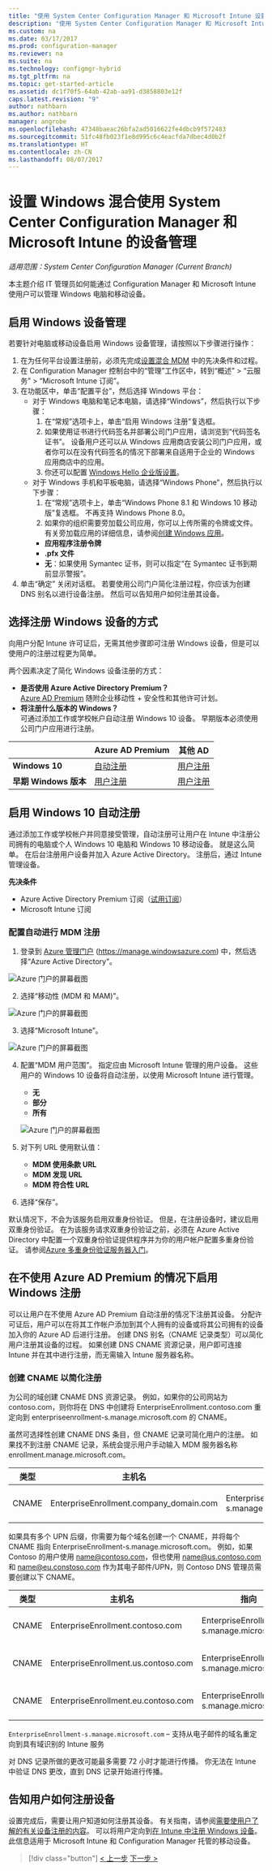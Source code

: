 ```yaml
---
title: "使用 System Center Configuration Manager 和 Microsoft Intune 设置 Windows 混合设备管理 | Microsoft Docs"
description: "使用 System Center Configuration Manager 和 Microsoft Intune 设置 Windows 设备管理。"
ms.custom: na
ms.date: 03/17/2017
ms.prod: configuration-manager
ms.reviewer: na
ms.suite: na
ms.technology: configmgr-hybrid
ms.tgt_pltfrm: na
ms.topic: get-started-article
ms.assetid: dc1f70f5-64ab-42ab-aa91-d3858803e12f
caps.latest.revision: "9"
author: nathbarn
ms.author: nathbarn
manager: angrobe
ms.openlocfilehash: 47348baeac26bfa2ad5016622fe4dbcb9f572483
ms.sourcegitcommit: 51fc48fb023f1e8d995c6c4eacfda7dbec4d0b2f
ms.translationtype: HT
ms.contentlocale: zh-CN
ms.lasthandoff: 08/07/2017
---
```

# <a name="set-up-windows-hybrid-device-management-with-system-center-configuration-manager-and-microsoft-intune"></a>设置 Windows 混合使用 System Center Configuration Manager 和 Microsoft Intune 的设备管理

*适用范围：System Center Configuration Manager (Current Branch)*

本主题介绍 IT 管理员如何能通过 Configuration Manager 和 Microsoft Intune 使用户可以管理 Windows 电脑和移动设备。

## <a name="enable-windows-device-management"></a>启用 Windows 设备管理
若要针对电脑或移动设备启用 Windows 设备管理，请按照以下步骤进行操作：

1.  在为任何平台设置注册前，必须先完成[设置混合 MDM](setup-hybrid-mdm.md) 中的先决条件和过程。  
2.  在 Configuration Manager 控制台中的“管理”工作区中，转到“概述” > “云服务” > “Microsoft Intune 订阅”。  
3.  在功能区中，单击“配置平台”，然后选择 Windows 平台：
    - 对于 Windows 电脑和笔记本电脑，请选择“Windows”，然后执行以下步骤：
      1. 在“常规”选项卡上，单击“启用 Windows 注册”复选框。
      2. 如果使用证书进行代码签名并部署公司门户应用，请浏览到“代码签名证书”。 设备用户还可以从 Windows 应用商店安装公司门户应用，或者你可以在没有代码签名的情况下部署来自适用于企业的 Windows 应用商店中的应用。
      3. 你还可以配置 [Windows Hello 企业版设置](windows-hello-for-business-settings.md)。
    - 对于 Windows 手机和平板电脑，请选择“Windows Phone”，然后执行以下步骤：
      1. 在“常规”选项卡上，单击“Windows Phone 8.1 和 Windows 10 移动版”复选框。 不再支持 Windows Phone 8.0。
      2. 如果你的组织需要旁加载公司应用，你可以上传所需的令牌或文件。 有关旁加载应用的详细信息，请参阅[创建 Windows 应用](https://docs.microsoft.com/sccm/apps/get-started/creating-windows-applications)。
        - **应用程序注册令牌**
        - **.pfx 文件**
        - **无**：如果使用 Symantec 证书，则可以指定“在 Symantec 证书到期前显示警报”。
4. 单击“确定”  关闭对话框。  若要使用公司门户简化注册过程，你应该为创建 DNS 别名以进行设备注册。 然后可以告知用户如何注册其设备。

## <a name="choose-how-to-enroll-windows-devices"></a>选择注册 Windows 设备的方式

向用户分配 Intune 许可证后，无需其他步骤即可注册 Windows 设备，但是可以使用户的注册过程更为简单。

两个因素决定了简化 Windows 设备注册的方式：
- **是否使用 Azure Active Directory Premium？** <br>[Azure AD Premium](https://docs.microsoft.com/azure/active-directory/active-directory-get-started-premium) 随附企业移动性 + 安全性和其他许可计划。
- **将注册什么版本的 Windows？** <br>可通过添加工作或学校帐户自动注册 Windows 10 设备。 早期版本必须使用公司门户应用进行注册。

||**Azure AD Premium**|**其他 AD**|
|----------|---------------|---------------|  
|**Windows 10**|[自动注册](#enable-windows-10-automatic-enrollment) |[用户注册](#enable-windows-enrollment-without-azure-ad-premium)|
|**早期 Windows 版本**|[用户注册](#enable-windows-enrollment-without-azure-ad-premium)|[用户注册](#enable-windows-enrollment-without-azure-ad-premium)|

## <a name="enable-windows-10-automatic-enrollment"></a>启用 Windows 10 自动注册

通过添加工作或学校帐户并同意接受管理，自动注册可让用户在 Intune 中注册公司拥有的电脑或个人 Windows 10 电脑和 Windows 10 移动设备。 就是这么简单。 在后台注册用户设备并加入 Azure Active Directory。 注册后，通过 Intune 管理设备。

**先决条件**
- Azure Active Directory Premium 订阅（[试用订阅](http://go.microsoft.com/fwlink/?LinkID=816845)）
- Microsoft Intune 订阅


### <a name="configure-automatic-mdm-enrollment"></a>配置自动进行 MDM 注册

1. 登录到 [Azure 管理门户](https://portal.azure.com) (https://manage.windowsazure.com) 中，然后选择“Azure Active Directory”。

  ![Azure 门户的屏幕截图](../media/auto-enroll-azure-main.png)

2. 选择“移动性 (MDM 和 MAM)”。

  ![Azure 门户的屏幕截图](../media/auto-enroll-mdm.png)

3. 选择“Microsoft Intune”。

  ![Azure 门户的屏幕截图](../media/auto-enroll-intune.png)

4. 配置“MDM 用户范围”。 指定应由 Microsoft Intune 管理的用户设备。 这些用户的 Windows 10 设备将自动注册，以使用 Microsoft Intune 进行管理。

    - **无**
    - **部分**
    - **所有**

   ![Azure 门户的屏幕截图](../media/auto-enroll-scope.png)

5. 对下列 URL 使用默认值：
    - **MDM 使用条款 URL**
    - **MDM 发现 URL**
    - **MDM 符合性 URL**

6. 选择“保存”。


默认情况下，不会为该服务启用双重身份验证。 但是，在注册设备时，建议启用双重身份验证。 在为该服务请求双重身份验证之前，必须在 Azure Active Directory 中配置一个双重身份验证提供程序并为你的用户帐户配置多重身份验证。 请参阅[Azure 多重身份验证服务器入门](https://docs.microsoft.com/azure/multi-factor-authentication/multi-factor-authentication-get-started-cloud)。

## <a name="enable-windows-enrollment-without-azure-ad-premium"></a>在不使用 Azure AD Premium 的情况下启用 Windows 注册
可以让用户在不使用 Azure AD Premium 自动注册的情况下注册其设备。 分配许可证后，用户可以在将其工作帐户添加到其个人拥有的设备或将其公司拥有的设备加入你的 Azure AD 后进行注册。 创建 DNS 别名（CNAME 记录类型）可以简化用户注册其设备的过程。 如果创建 DNS CNAME 资源记录，用户即可连接 Intune 并在其中进行注册，而无需输入 Intune 服务器名称。

### <a name="create-cnames-to-simplify-enrollment"></a>创建 CNAME 以简化注册
为公司的域创建 CNAME DNS 资源记录。 例如，如果你的公司网站为 contoso.com，则你将在 DNS 中创建将 EnterpriseEnrollment.contoso.com 重定向到 enterpriseenrollment-s.manage.microsoft.com 的 CNAME。

虽然可选择性创建 CNAME DNS 条目，但 CNAME 记录可简化用户的注册。 如果找不到注册 CNAME 记录，系统会提示用户手动输入 MDM 服务器名称 enrollment.manage.microsoft.com。

|类型|主机名|指向|TTL|  
|----------|---------------|---------------|---|
|CNAME|EnterpriseEnrollment.company_domain.com|EnterpriseEnrollment-s.manage.microsoft.com| 1 小时|

如果具有多个 UPN 后缀，你需要为每个域名创建一个 CNAME，并将每个 CNAME 指向 EnterpriseEnrollment-s.manage.microsoft.com。 例如，如果 Contoso 的用户使用 name@contoso.com，但也使用 name@us.contoso.com 和 name@eu.constoso.com 作为其电子邮件/UPN，则 Contoso DNS 管理员需要创建以下 CNAME。

|类型|主机名|指向|TTL|  
|----------|---------------|---------------|---|
|CNAME|EnterpriseEnrollment.contoso.com|EnterpriseEnrollment-s.manage.microsoft.com|1 小时|
|CNAME|EnterpriseEnrollment.us.contoso.com|EnterpriseEnrollment-s.manage.microsoft.com|1 小时|
|CNAME|EnterpriseEnrollment.eu.contoso.com|EnterpriseEnrollment-s.manage.microsoft.com| 1 小时|

`EnterpriseEnrollment-s.manage.microsoft.com` – 支持从电子邮件的域名重定向到具有域识别的 Intune 服务

对 DNS 记录所做的更改可能最多需要 72 小时才能进行传播。 你无法在 Intune 中验证 DNS 更改，直到 DNS 记录开始进行传播。

## <a name="tell-users-how-to-enroll-devices"></a>告知用户如何注册设备  

 设置完成后，需要让用户知道如何注册其设备。 有关指南，请参阅[需要使用户了解的有关设备注册的内容](https://docs.microsoft.com/intune/deploy-use/what-to-tell-your-end-users-about-using-microsoft-intune)。 可以将用户定向到[在 Intune 中注册 Windows 设备](https://docs.microsoft.com/intune/enduser/enroll-your-device-in-intune-windows)。 此信息适用于 Microsoft Intune 和 Configuration Manager 托管的移动设备。

> [!div class="button"]
[< 上一步](create-service-connection-point.md)  [下一步 >](set-up-additional-management.md)
